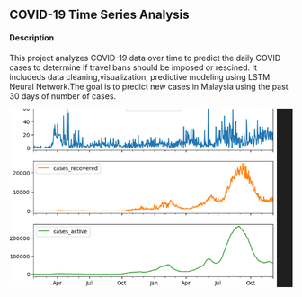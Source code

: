## COVID-19 Time Series Analysis

#### Description

This project analyzes COVID-19 data over time to predict the daily COVID cases to determine if travel bans should be imposed or rescined. It includeds data cleaning,visualization, predictive modeling using LSTM Neural Network.The goal is to predict new cases in Malaysia using the past 30 days of number of cases.

![alt text](image.png)
